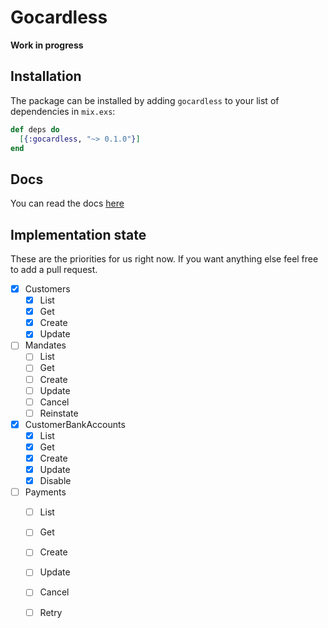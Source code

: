 # Gocardless

****Work in progress****

## Installation

The package can be installed by adding `gocardless` to your list of dependencies
in `mix.exs`:

```elixir
def deps do
  [{:gocardless, "~> 0.1.0"}]
end
```

## Docs

You can read the docs [here](https://hexdocs.pm/gocardless)

## Implementation state

These are the priorities for us right now. If you want anything else feel free to add a pull request.

- [x] Customers
  - [x] List
  - [x] Get
  - [x] Create
  - [x] Update
- [ ] Mandates
  - [ ] List
  - [ ] Get
  - [ ] Create
  - [ ] Update
  - [ ] Cancel
  - [ ] Reinstate
- [x] CustomerBankAccounts
  - [x] List
  - [x] Get
  - [x] Create
  - [x] Update
  - [x] Disable
- [ ] Payments
  - [ ] List
  - [ ] Get
  - [ ] Create
  - [ ] Update
  - [ ] Cancel
  - [ ] Retry


